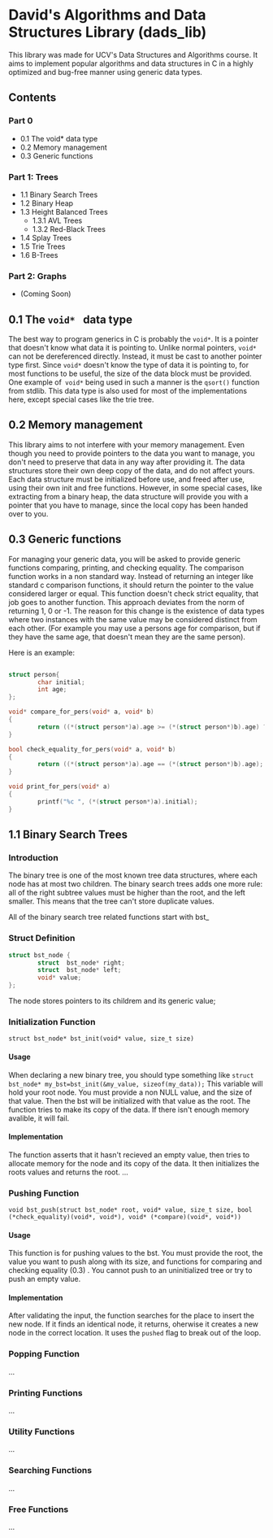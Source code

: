 # **David's Algorithms and Data Structures Library (dads_lib)**

This library was made for UCV's Data Structures and Algorithms course. It aims to implement popular algorithms and data structures in C in a highly optimized and bug-free manner using generic data types.

## **Contents**


### **Part 0**
- 0.1 The void* data type
- 0.2 Memory management
- 0.3 Generic functions

### **Part 1: Trees**
- 1.1 Binary Search Trees
- 1.2 Binary Heap
- 1.3 Height Balanced Trees
  - 1.3.1 AVL Trees
  - 1.3.2 Red-Black Trees
- 1.4 Splay Trees
- 1.5 Trie Trees
- 1.6 B-Trees

### **Part 2: Graphs**
- (Coming Soon)

## **0.1 The `void* ` data type**

The best way to program generics in C is probably the `void*`. It is a pointer that doesn't know what data it is pointing to. Unlike normal pointers, `void*` can not be dereferenced directly. Instead, it must be cast to another pointer type first.
 Since `void*` doesn't know the type of data it is pointing to, for most functions to be useful, the size of the data block must be provided. One example of` void*` being used in such a manner is the `qsort()` function from stdlib. This data type is also used for most of the implementations here, except special cases like the trie tree.

## **0.2 Memory management**

This library aims to not interfere with your memory management. Even though you need to provide pointers to the data you want to manage, you don't need to preserve that data in any way after providing it. The data structures store their own deep copy of the data, and do not affect yours. Each data structure must be initialized before use, and freed after use, using their own init and free functions. However, in some special cases, like extracting from a binary heap, the data structure will provide you with a pointer that you have to manage, since the local copy has been handed over to you.

## **0.3 Generic functions**

For managing your generic data, you will be asked to provide generic functions comparing, printing, and checking equality.
The comparison function works in a non standard way. Instead of returning an integer like standard c comparison functions, it should return the pointer to the value considered larger or equal. This function doesn't check strict equality, that job goes to another function. 
This approach deviates from the norm of returning 1, 0 or -1. The reason for this change is the existence of data types where two instances with the same value may be considered distinct from each other. (For example you may use a persons age for comparison, but if they have the same age, that doesn't mean they are the same person).

Here is an example:
```c

struct person{
        char initial;
        int age;
};

void* compare_for_pers(void* a, void* b)
{
        return ((*(struct person*)a).age >= (*(struct person*)b).age) ? a : b;
}

bool check_equality_for_pers(void* a, void* b)
{
        return ((*(struct person*)a).age == (*(struct person*)b).age);
}

void print_for_pers(void* a)
{
        printf("%c ", (*(struct person*)a).initial);
}


```
## **1.1 Binary Search Trees**

### **Introduction**
The binary tree is one of the most known tree data structures, where each node has at most two children.
The binary search trees adds one more rule: all of the right subtree values must be higher than the root, and the left smaller.  This means that the tree can't store duplicate values.

All of the binary search tree related functions start with bst_
### **Struct Definition**

```c
struct bst_node { 
        struct  bst_node* right;
        struct  bst_node* left;
        void* value;
};
```

The node stores pointers to its childrem and its generic value;

### **Initialization Function**

`struct bst_node* bst_init(void* value, size_t size)`

#### Usage
When declaring a new binary tree, you should type something like `struct bst_node* my_bst=bst_init(&my_value, sizeof(my_data));`
This variable will hold your root node. You must provide a non NULL value, and the size of that value. Then the bst will be initialized with that value as the root. The function tries to make its copy of the data. If there isn't enough memory avalible, it will fail.

#### Implementation

The function asserts that it hasn't recieved an empty value, then tries to allocate memory for the node and its copy of the data. It then initializes the roots values and returns the root.
...

### **Pushing Function**

`void bst_push(struct bst_node* root, void* value, size_t size, bool (*check_equality)(void*, void*), void* (*compare)(void*, void*))`

#### Usage
This function is for pushing values to the bst. You must provide the root, the value you want to push along with its size, and functions for comparing and checking equality (0.3) . You cannot push to an uninitialized tree or try to push an empty value.

#### Implementation

After validating the input, the function searches for the place to insert the new node. If it finds an identical node, it returns, oherwise it creates a new node in the correct location. It uses the `pushed` flag to break out of the loop. 

### **Popping Function**
...

### **Printing Functions**
...

### **Utility Functions**
...

### **Searching Functions**
...

### **Free Functions**
...

